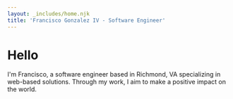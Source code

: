 ```yaml
---
layout: _includes/home.njk
title: 'Francisco Gonzalez IV - Software Engineer'
---
```

<!-- markdownlint-disable MD025 -->
# Hello

I'm Francisco, a software engineer based in Richmond, VA specializing in web-based solutions.
Through my work, I aim to make a positive impact on the world.
